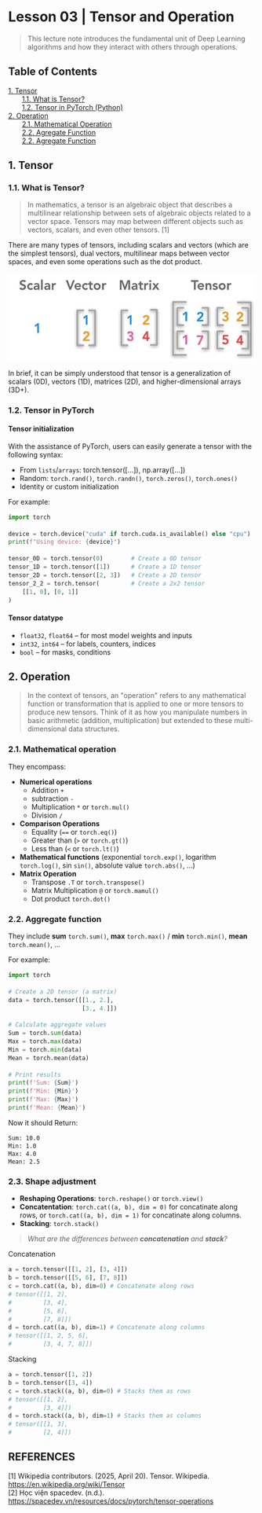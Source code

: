 # Lesson 03 | Tensor and Operation

>This lecture note introduces the fundamental unit of Deep Learning algorithms and how they interact with others through operations.
## Table of Contents
[1. Tensor](#1-tensor) \
&emsp;&emsp;[1.1. What is Tensor?](#11-what-is-tensor) \
&emsp;&emsp;[1.2. Tensor in PyTorch (Python)](#12-tensor-in-pytorch-pythons-library) \
[2. Operation](#2-operation) \
&emsp;&emsp;[2.1. Mathematical Operation](#21-mathematical-operation) \
&emsp;&emsp;[2.2. Agregate Function](#22-aggregate-function) \
&emsp;&emsp;[2.2. Agregate Function](#22-aggregate-function) 


## 1. Tensor
### 1.1. What is Tensor?

> In mathematics, a tensor is an algebraic object that describes a multilinear relationship between sets of algebraic objects related to a vector space. Tensors may map between different objects such as vectors, scalars, and even other tensors. [1]

There are many types of tensors, including scalars and vectors (which are the simplest tensors), dual vectors, multilinear maps between vector spaces, and even some operations such as the dot product.

![alt](img/tensor_example.png)

In brief, it can be simply understood that tensor is a generalization of scalars (0D), vectors (1D), matrices (2D), and higher-dimensional arrays (3D+).

### 1.2. Tensor in PyTorch
#### Tensor initialization
With the assistance of PyTorch, users can easily generate a tensor with the following syntax:
+ From `lists`/`arrays`: torch.tensor([...]), np.array([...])
+ Random: `torch.rand()`, `torch.randn()`, `torch.zeros()`, `torch.ones()`
+ Identity or custom initialization

For example:
```python
import torch

device = torch.device("cuda" if torch.cuda.is_available() else "cpu")
print(f"Using device: {device}")

tensor_0D = torch.tensor(0)        # Create a 0D tensor
tensor_1D = torch.tensor([1])      # Create a 1D tensor
tensor_2D = torch.tensor([2, 3])   # Create a 2D tensor
tensor_2_2 = torch.tensor(         # Create a 2x2 tensor
    [[1, 0], [0, 1]]
) 
```
#### Tensor datatype
- `float32`, `float64` – for most model weights and inputs
- `int32`, `int64` – for labels, counters, indices
- `bool` – for masks, conditions

## 2. Operation
> In the context of tensors, an "operation" refers to any mathematical function or transformation that is applied to one or more tensors to produce new tensors. Think of it as how you manipulate numbers in basic arithmetic (addition, multiplication) but extended to these multi-dimensional data structures.

### 2.1. Mathematical operation
They encompass:
- **Numerical operations**
    + Addition `+`
    + subtraction `-`
    + Multiplication `*` or `torch.mul()`
    + Division `/`
- **Comparison Operations**
    + Equality (`==` or `torch.eq()`)
    + Greater than (`>` or `torch.gt()`)
    + Less than (`<` or `torch.lt()`)
- **Mathematical functions** (exponential `torch.exp()`, logarithm `torch.log()`, sin `sin()`, absolute value `torch.abs()`, ...)
- **Matrix Operation**
    + Transpose `.T` or `torch.transpose()`
    + Matrix Multiplication `@` or `torch.mamul()`
    + Dot product `torch.dot()`

### 2.2. Aggregate function
They include **sum** `torch.sum()`, **max** `torch.max()` / **min** `torch.min()`, **mean** `torch.mean()`, ...

For example:
```python
import torch

# Create a 2D tensor (a matrix)
data = torch.tensor([[1., 2.],
                     [3., 4.]])

# Calculate aggregate values
Sum = torch.sum(data)
Max = torch.max(data)
Min = torch.min(data)
Mean = torch.mean(data)

# Print results
print(f'Sum: {Sum}')
print(f'Min: {Min}')
print(f'Max: {Max}')
print(f'Mean: {Mean}')
```
Now it should Return:
```text
Sum: 10.0
Min: 1.0
Max: 4.0
Mean: 2.5
```

### 2.3. Shape adjustment
- **Reshaping Operations**: `torch.reshape()` or `torch.view()`
- **Concatentation**: `torch.cat((a, b), dim = 0)` for concatinate along rows, or `torch.cat((a, b), dim = 1)` for concatinate along columns.
- **Stacking**: `torch.stack()`

> *What are the differences between **concatenation** and **stack**?*

Concatenation
```python
a = torch.tensor([[1, 2], [3, 4]])
b = torch.tensor([[5, 6], [7, 8]])
c = torch.cat((a, b), dim=0) # Concatenate along rows
# tensor([[1, 2],
#         [3, 4],
#         [5, 6],
#         [7, 8]])
d = torch.cat((a, b), dim=1) # Concatenate along columns
# tensor([[1, 2, 5, 6],
#         [3, 4, 7, 8]])
```
Stacking
```python
a = torch.tensor([1, 2])
b = torch.tensor([3, 4])
c = torch.stack((a, b), dim=0) # Stacks them as rows
# tensor([[1, 2],
#         [3, 4]])
d = torch.stack((a, b), dim=1) # Stacks them as columns
# tensor([[1, 3],
#         [2, 4]])
```
## REFERENCES
[1] Wikipedia contributors. (2025, April 20). Tensor. Wikipedia. https://en.wikipedia.org/wiki/Tensor \
[2] Học viện spacedev. (n.d.). https://spacedev.vn/resources/docs/pytorch/tensor-operations